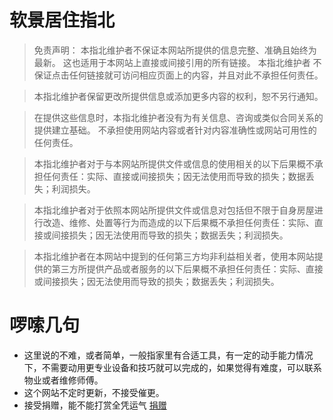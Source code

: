 # 软景居住指北

> 免责声明：
> 本指北维护者不保证本网站所提供的信息完整、准确且始终为最新。 这也适用于本网站上直接或间接引用的所有链接。 本指北维护者 不保证点击任何链接就可访问相应页面上的内容，并且对此不承担任何责任。

> 本指北维护者保留更改所提供信息或添加更多内容的权利，恕不另行通知。

> 在提供这些信息时，本指北维护者没有为有关信息、咨询或类似合同关系的提供建立基础。 不承担使用网站内容或者针对内容准确性或网站可用性的任何责任。

> 本指北维护者对于与本网站所提供文件或信息的使用相关的以下后果概不承担任何责任：实际、直接或间接损失；因无法使用而导致的损失；数据丢失；利润损失。

> 本指北维护者对于依照本网站所提供文件或信息对包括但不限于自身房屋进行改造、维修、处置等行为而造成的以下后果概不承担任何责任：实际、直接或间接损失；因无法使用而导致的损失；数据丢失；利润损失。

> 本指北维护者在本网站中提到的任何第三方均非利益相关者，使用本网站提供的第三方所提供产品或者服务的以下后果概不承担任何责任：实际、直接或间接损失；因无法使用而导致的损失；数据丢失；利润损失。

# 啰嗦几句
- 这里说的不难，或者简单，一般指家里有合适工具，有一定的动手能力情况下，不需要动用更专业设备和技巧就可以完成的，如果觉得有难度，可以联系物业或者维修师傅。
- 这个网站不定时更新，不接受催更。
- 接受捐赠，能不能打赏全凭运气 [捐赠](https://github.com/Sunlice/donate)